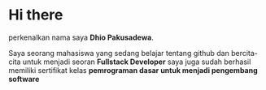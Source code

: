 # Hi there
perkenalkan nama saya **Dhio Pakusadewa**. <br>

Saya seorang mahasiswa yang sedang belajar tentang github dan bercita-cita untuk menjadi seoran **Fullstack Developer**
saya juga sudah berhasil memiliki sertifikat kelas **pemrograman dasar untuk menjadi pengembang software**
